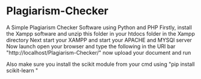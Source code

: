 # Plagiarism-Checker
A Simple Plagiarism Checker Software using Python and PHP
Firstly, install the Xampp software and unzip this folder in your htdocs folder in the Xampp directory
Next start your XAMPP and start your APACHE and MYSQl server
Now launch open your browser and type the following in the URl bar "http://localhost/Plagiarism-Checker/"
now upload your document and run 

Also make sure you install the scikit module from your cmd using "pip install scikit-learn
"
